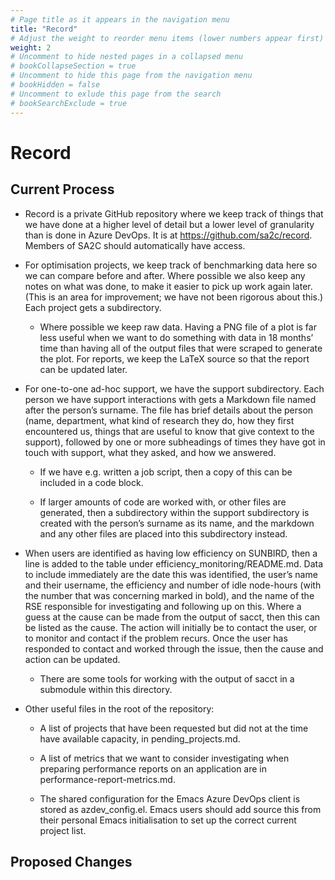```yaml
---
# Page title as it appears in the navigation menu
title: "Record"
# Adjust the weight to reorder menu items (lower numbers appear first)
weight: 2
# Uncomment to hide nested pages in a collapsed menu
# bookCollapseSection = true
# Uncomment to hide this page from the navigation menu
# bookHidden = false
# Uncomment to exlude this page from the search
# bookSearchExclude = true
---
```


# Record

## Current Process

- Record is a private GitHub repository where we keep track of things that we have done at a higher level of detail but a lower level of granularity than is done in Azure DevOps. It is at https://github.com/sa2c/record. Members of SA2C should automatically have access.

- For optimisation projects, we keep track of benchmarking data here so we can compare before and after. Where possible we also keep any notes on what was done, to make it easier to pick up work again later. (This is an area for improvement; we have not been rigorous about this.) Each project gets a subdirectory.

  - Where possible we keep raw data. Having a PNG file of a plot is far less useful when we want to do something with data in 18 months’ time than having all of the output files that were scraped to generate the plot. For reports, we keep the LaTeX source so that the report can be updated later.

- For one-to-one ad-hoc support, we have the support subdirectory. Each person we have support interactions with gets a Markdown file named after the person’s surname. The file has brief details about the person (name, department, what kind of research they do, how they first encountered us, things that are useful to know that give context to the support), followed by one or more subheadings of times they have got in touch with support, what they asked, and how we answered.

  - If we have e.g. written a job script, then a copy of this can be included in a code block.

  - If larger amounts of code are worked with, or other files are generated, then a subdirectory within the support subdirectory is created with the person’s surname as its name, and the markdown and any other files are placed into this subdirectory instead.

- When users are identified as having low efficiency on SUNBIRD, then a line is added to the table under efficiency_monitoring/README.md. Data to include immediately are the date this was identified, the user’s name and their username, the efficiency and number of idle node-hours (with the number that was concerning marked in bold), and the name of the RSE responsible for investigating and following up on this. Where a guess at the cause can be made from the output of sacct, then this can be listed as the cause. The action will initially be to contact the user, or to monitor and contact if the problem recurs. Once the user has responded to contact and worked through the issue, then the cause and action can be updated.

  - There are some tools for working with the output of sacct in a submodule within this directory.

- Other useful files in the root of the repository:

  - A list of projects that have been requested but did not at the time have available capacity, in pending_projects.md.

  - A list of metrics that we want to consider investigating when preparing performance reports on an application are in performance-report-metrics.md.

  - The shared configuration for the Emacs Azure DevOps client is stored as azdev_config.el. Emacs users should add source this from their personal Emacs initialisation to set up the correct current project list.

## Proposed Changes
